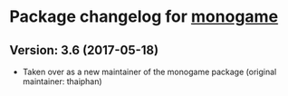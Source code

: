 # Package changelog for [monogame](https://chocolatey.org/packages/monogame)

## Version: 3.6 (2017-05-18)
- Taken over as a new maintainer of the monogame package (original maintainer: thaiphan)
